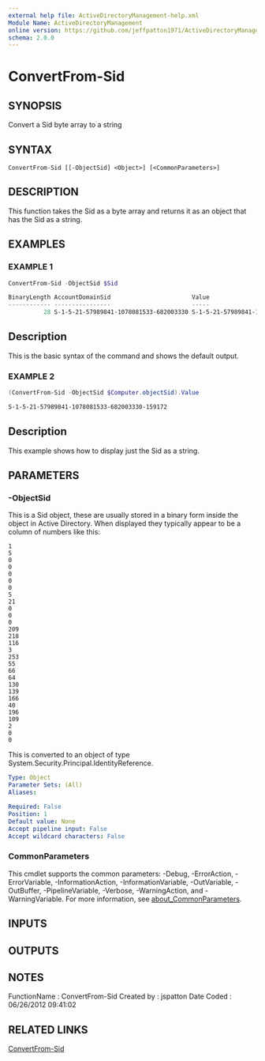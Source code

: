```yaml
---
external help file: ActiveDirectoryManagement-help.xml
Module Name: ActiveDirectoryManagement
online version: https://github.com/jeffpatton1971/ActiveDirectoryManagement/blob/1.1.0/docs/ConvertFrom-Sid.md#convertfrom-sid
schema: 2.0.0
---
```


# ConvertFrom-Sid

## SYNOPSIS
Convert a Sid byte array to a string

## SYNTAX

```
ConvertFrom-Sid [[-ObjectSid] <Object>] [<CommonParameters>]
```

## DESCRIPTION
This function takes the Sid as a byte array and returns it as an
object that has the Sid as a string.

## EXAMPLES

### EXAMPLE 1
```powershell
ConvertFrom-Sid -ObjectSid $Sid

BinaryLength AccountDomainSid                       Value
------------ ----------------                       -----
          28 S-1-5-21-57989841-1078081533-682003330 S-1-5-21-57989841-1078081533-682003330-159172
```

Description
-----------
This is the basic syntax of the command and shows the default output.

### EXAMPLE 2
```powershell
(ConvertFrom-Sid -ObjectSid $Computer.objectSid).Value

S-1-5-21-57989841-1078081533-682003330-159172
```

Description
-----------
This example shows how to display just the Sid as a string.

## PARAMETERS

### -ObjectSid
This is a Sid object, these are usually stored in a binary form inside the
object in Active Directory. When displayed they typically appear to be a column
of numbers like this:

    1
    5
    0
    0
    0
    0
    0
    5
    21
    0
    0
    0
    209
    218
    116
    3
    253
    55
    66
    64
    130
    139
    166
    40
    196
    109
    2
    0
    0
This is converted to an object of type System.Security.Principal.IdentityReference.

```yaml
Type: Object
Parameter Sets: (All)
Aliases:

Required: False
Position: 1
Default value: None
Accept pipeline input: False
Accept wildcard characters: False
```

### CommonParameters
This cmdlet supports the common parameters: -Debug, -ErrorAction, -ErrorVariable, -InformationAction, -InformationVariable, -OutVariable, -OutBuffer, -PipelineVariable, -Verbose, -WarningAction, and -WarningVariable. For more information, see [about_CommonParameters](http://go.microsoft.com/fwlink/?LinkID=113216).

## INPUTS

## OUTPUTS

## NOTES
FunctionName : ConvertFrom-Sid
Created by   : jspatton
Date Coded   : 06/26/2012 09:41:02

## RELATED LINKS

[ConvertFrom-Sid](https://github.com/jeffpatton1971/ActiveDirectoryManagement/blob/1.1.0/docs/ConvertFrom-Sid.md#convertfrom-sid)

